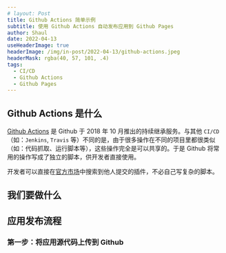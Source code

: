 ```yaml
---
# layout: Post
title: Github Actions 简单示例
subtitle: 使用 Github Actions 自动发布应用到 Github Pages
author: Shaul
date: 2022-04-13
useHeaderImage: true
headerImage: /img/in-post/2022-04-13/github-actions.jpeg
headerMask: rgba(40, 57, 101, .4)
tags:
  - CI/CD
  - Github Actions
  - Github Pages
---
```


## Github Actions 是什么

[Github Actions](https://github.com/features/actions) 是 Github 于 2018 年 10 月推出的持续继承服务。与其他 `CI/CD` （如：`Jenkins`, `Travis` 等）不同的是，由于很多操作在不同的项目里都很类似（如：代码抓取、运行脚本等），这些操作完全是可以共享的。于是 Github 将常用的操作写成了独立的脚本，供开发者直接使用。

开发者可以直接在[官方市场](https://github.com/marketplace?type=actions)中搜索到他人提交的插件，不必自己写复杂的脚本。

## 我们要做什么

## 应用发布流程

### 第一步：将应用源代码上传到 Github
